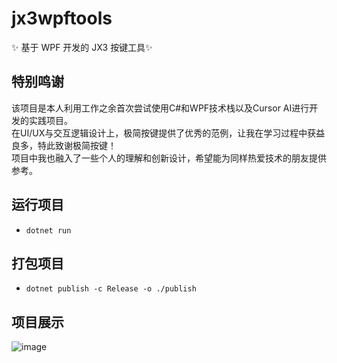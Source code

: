 # jx3wpftools
✨ 基于 WPF 开发的 JX3 按键工具✨  

## 特别鸣谢
 该项目是本人利用工作之余首次尝试使用C#和WPF技术栈以及Cursor AI进行开发的实践项目。  
 在UI/UX与交互逻辑设计上，极简按键提供了优秀的范例，让我在学习过程中获益良多，特此致谢极简按键！  
 项目中我也融入了一些个人的理解和创新设计，希望能为同样热爱技术的朋友提供参考。  
 
## 运行项目  
- `dotnet run`  

## 打包项目  
- `dotnet publish -c Release -o ./publish`  

## 项目展示  
![image](https://github.com/Cassianvale/jx3wpftools/raw/main/Resource/img/home.png)  

